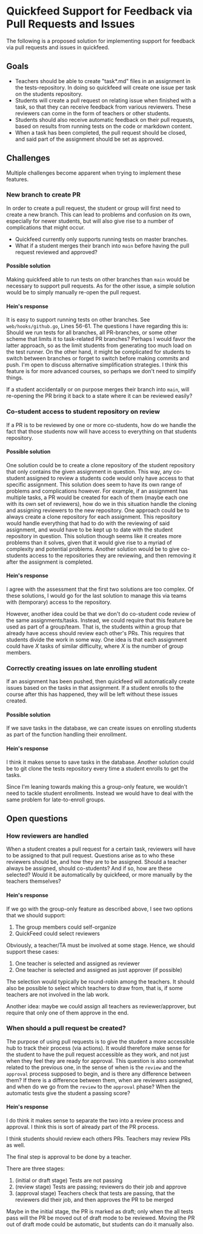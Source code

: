 # Quickfeed Support for Feedback via Pull Requests and Issues

The following is a proposed solution for implementing support for feedback via pull requests and issues in quickfeed.

## Goals

- Teachers should be able to create "task*.md" files in an assignment in the tests-repository. In doing so quickfeed will create one issue per task on the students repository.
- Students will create a pull request on relating issue when finished with a task, so that they can receive feedback from various reviewers. These reviewers can come in the form of teachers or other students.
- Students should also receive automatic feedback on their pull requests, based on results from running tests on the code or markdown content.
- When a task has been completed, the pull request should be closed, and said part of the assignment should be set as approved.

## Challenges

Multiple challenges become apparent when trying to implement these features.

### New branch to create PR

In order to create a pull request, the student or group will first need to create a new branch. This can lead to problems and confusion on its own, especially for newer students, but will also give rise to a number of complications that might occur.

- Quickfeed currently only supports running tests on master branches.
- What if a student merges their branch into `main` before having the pull request reviewed and approved?

#### Possible solution

Making quickfeed able to run tests on other branches than `main` would be necessary to support pull requests. As for the other issue, a simple solution would be to simply manually re-open the pull request.

#### Hein's response

It is easy to support running tests on other branches.
See `web/hooks/github.go`, Lines 56-61.
The questions I have regarding this is: Should we run tests for all branches, all PR-branches, or some other scheme that limits it to task-related PR branches?
Perhaps I would favor the latter approach, so as the limit students from generating too much load on the test runner.
On the other hand, it might be complicated for students to switch between branches or forget to switch before making commits and push.
I'm open to discuss alternative simplification strategies.
I think this feature is for more advanced courses, so perhaps we don't need to simplify things.

If a student accidentally or on purpose merges their branch into `main`, will re-opening the PR bring it back to a state where it can be reviewed easily?

### Co-student access to student repository on review

If a PR is to be reviewed by one or more co-students, how do we handle the fact that those students now will have access to everything on that students repository.

#### Possible solution

One solution could be to create a clone repository of the student repository that only contains the given assignment in question. This way, any co-student assigned to review a students code would only have access to that specific assignment.
This solution does seem to have its own range of problems and complications however. For example, if an assignment has multiple tasks, a PR would be created for each of them (maybe each one with its own set of reviewers), how do we in this
situation handle the cloning and assigning reviewers to the new repository.
One approach could be to always create a clone repository for each assignment. This repository would handle everything that had to do with the reviewing of said assignment, and would have to be kept up to date with the student repository in question.
This solution though seems like it creates more problems than it solves, given that it would give rise to a myriad of complexity and potential problems.
Another solution would be to give co-students access to the repositories they are reviewing, and then removing it after the assignment is completed.

#### Hein's response

I agree with the assessment that the first two solutions are too complex.
Of these solutions, I would go for the last solution to manage this via teams with (temporary) access to the repository.

However, another idea could be that we don't do co-student code review of the same assignments/tasks.
Instead, we could require that this feature be used as part of a group/team.
That is, the students within a group that already have access should review each other's PRs.
This requires that students divide the work in some way.
One idea is that each assignment could have _X_ tasks of similar difficulty, where _X_ is the number of group members.

### Correctly creating issues on late enrolling student

If an assignment has been pushed, then quickfeed will automatically create issues based on the tasks in that assignment. If a student enrolls to the course after this has happened, they will be left without these issues created.

#### Possible solution

If we save tasks in the database, we can create issues on enrolling students as part of the function handling their enrollment.

#### Hein's response

I think it makes sense to save tasks in the database.
Another solution could be to git clone the tests repository every time a student enrolls to get the tasks.

Since I'm leaning towards making this a group-only feature, we wouldn't need to tackle student enrollments.
Instead we would have to deal with the same problem for late-to-enroll groups.

## Open questions

### How reviewers are handled

When a student creates a pull request for a certain task, reviewers will have to be assigned to that pull request. Questions arise as to who these reviewers should be, and how they are to be assigned.
Should a teacher always be assigned, should co-students? And if so, how are these selected? Would it be automatically by quickfeed, or more manually by the teachers themselves?

#### Hein's response

If we go with the group-only feature as described above, I see two options that we should support:

1. The group members could self-organize
2. QuickFeed could select reviewers

Obviously, a teacher/TA must be involved at some stage.
Hence, we should support these cases:

1. One teacher is selected and assigned as reviewer
2. One teacher is selected and assigned as just approver (if possible)

The selection would typically be round-robin among the teachers.
It should also be possible to select which teachers to draw from, that is, if some teachers are not involved in the lab work.

Another idea: maybe we could assign all teachers as reviewer/approver, but require that only one of them approve in the end.

### When should a pull request be created?

The purpose of using pull requests is to give the student a more accessible hub to track their process (via actions). It would therefore make sense for the student to have the pull request accessible as they work, and not just when they
feel they are ready for approval. This question is also somewhat related to the previous one, in the sense of when is the `review` and the `approval` process supposed to begin, and is there any difference between them?
If there is a difference between them, when are reviewers assigned, and when do we go from the `review` to the `approval` phase? When the automatic tests give the student a passing score?

#### Hein's response

I do think it makes sense to separate the two into a review process and approval.
I think this is sort of already part of the PR process.

I think students should review each others PRs.
Teachers may review PRs as well.

The final step is approval to be done by a teacher.

There are three stages:

1. (initial or draft stage) Tests are not passing
2. (review stage) Tests are passing; reviewers do their job and approve
3. (approval stage) Teachers check that tests are passing, that the reviewers did their job, and then approves the PR to be merged

Maybe in the initial stage, the PR is marked as draft; only when the all tests pass will the PR be moved out of draft mode to be reviewed.
Moving the PR out of draft mode could be automatic, but students can do it manually also.
